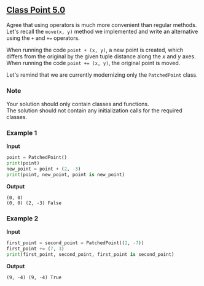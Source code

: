 ## [Class Point 5.0](../../../solutions/5.2/52_c.py)

Agree that using operators is much more convenient than regular methods. Let's recall the `move(x, y)` method we implemented and write an alternative using the `+` and `+=` operators.

When running the code `point + (x, y)`, a new point is created, which differs from the original by the given tuple distance along the $x$ and $y$ axes.\
When running the code `point += (x, y)`, the original point is moved.

Let's remind that we are currently modernizing only the `PatchedPoint` class.

### Note

Your solution should only contain classes and functions.\
The solution should not contain any initialization calls for the required classes.

### Example 1

__Input__
```python
point = PatchedPoint()
print(point)
new_point = point + (2, -3)
print(point, new_point, point is new_point)
```

__Output__
```plaintext
(0, 0)
(0, 0) (2, -3) False
```

### Example 2

__Input__
```python
first_point = second_point = PatchedPoint((2, -7))
first_point += (7, 3)
print(first_point, second_point, first_point is second_point)
```

__Output__
```plaintext
(9, -4) (9, -4) True
```